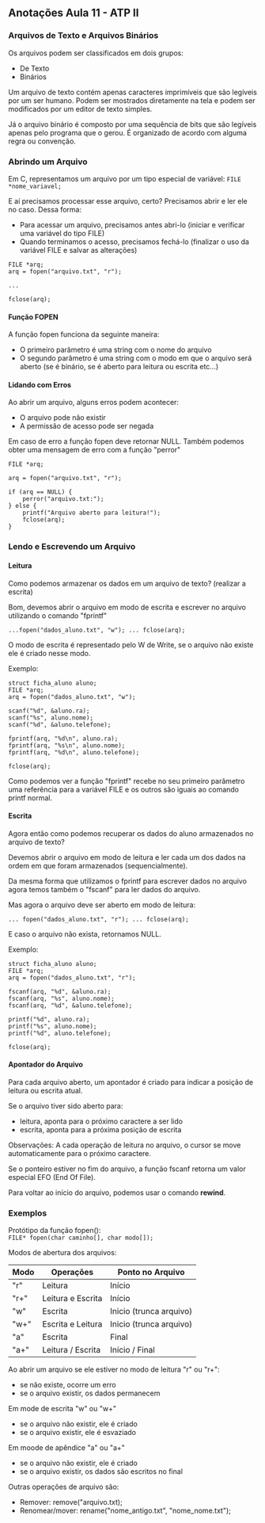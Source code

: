 ## **Anotações Aula 11 - ATP II**

### **Arquivos de Texto e Arquivos Binários**

Os arquivos podem ser classificados em dois grupos:
- De Texto
- Binários

Um arquivo de texto contém apenas caracteres imprimíveis que são legíveis por um ser humano. Podem ser mostrados diretamente na tela e podem ser modificados por um editor de texto simples.

Já o arquivo binário é composto por uma sequência de bits que são legíveis apenas pelo programa que o gerou. É organizado de acordo com alguma regra ou convenção.

### **Abrindo um Arquivo**

Em C, representamos um arquivo por um tipo especial de variável:
`FILE *nome_variavel;`

E aí precisamos processar esse arquivo, certo? Precisamos abrir e ler ele no caso. Dessa forma:

- Para acessar um arquivo, precisamos antes abri-lo (iniciar e verificar uma variável do tipo FILE)
- Quando terminamos o acesso, precisamos fechá-lo (finalizar o uso da variável FILE e salvar as alterações)

```
FILE *arq;
arq = fopen("arquivo.txt", "r");

...

fclose(arq);
```

#### **Função FOPEN**

A função fopen funciona da seguinte maneira:
- O primeiro parâmetro é uma string com o nome do arquivo
- O segundo parâmetro é uma string com o modo em que o arquivo será aberto (se é binário, se é aberto para leitura ou escrita etc...)

#### **Lidando com Erros**

Ao abrir um arquivo, alguns erros podem acontecer:
- O arquivo pode não existir
- A permissão de acesso pode ser negada

Em caso de erro a função fopen deve retornar NULL. Também podemos obter uma mensagem de erro com a função "perror"

```
FILE *arq;

arq = fopen("arquivo.txt", "r");

if (arq == NULL) {
    perror("arquivo.txt:");
} else {
    printf("Arquivo aberto para leitura!");
    fclose(arq);
}
```

### **Lendo e Escrevendo um Arquivo**

#### **Leitura**

Como podemos armazenar os dados em um arquivo de texto? (realizar a escrita)

Bom, devemos abrir o arquivo em modo de escrita e escrever no arquivo utilizando o comando "fprintf"

`...fopen("dados_aluno.txt", "w"); ... fclose(arq);`

O modo de escrita é representado pelo W de Write, se o arquivo não existe ele é criado nesse modo.

Exemplo:
```
struct ficha_aluno aluno;
FILE *arq;
arq = fopen("dados_aluno.txt", "w");

scanf("%d", &aluno.ra);
scanf("%s", aluno.nome);
scanf("%d", &aluno.telefone);

fprintf(arq, "%d\n", aluno.ra);
fprintf(arq, "%s\n", aluno.nome);
fprintf(arq, "%d\n", aluno.telefone);

fclose(arq);
```

Como podemos ver a função "fprintf" recebe no seu primeiro parâmetro uma referência para a variável FILE e os outros são iguais ao comando printf normal.

#### **Escrita**

Agora então como podemos recuperar os dados do aluno armazenados no arquivo de texto?

Devemos abrir o arquivo em modo de leitura e ler cada um dos dados na ordem em que foram armazenados (sequencialmente).

Da mesma forma que utilizamos o fprintf para escrever dados no arquivo agora temos também o "fscanf" para ler dados do arquivo.

Mas agora o arquivo deve ser aberto em modo de leitura:

`... fopen("dados_aluno.txt", "r"); ... fclose(arq);`

E caso o arquivo não exista, retornamos NULL.

Exemplo:
```
struct ficha_aluno aluno;
FILE *arq;
arq = fopen("dados_aluno.txt", "r");

fscanf(arq, "%d", &aluno.ra);
fscanf(arq, "%s", aluno.nome);
fscanf(arq, "%d", &aluno.telefone);

printf("%d", aluno.ra);
printf("%s", aluno.nome);
printf("%d", aluno.telefone);

fclose(arq);
```

#### **Apontador do Arquivo**

Para cada arquivo aberto, um apontador é criado para indicar a posição de leitura ou escrita atual.

Se o arquivo tiver sido aberto para:
- leitura, aponta para o próximo caractere a ser lido
- escrita, aponta para a próxima posição de escrita

Observações: A cada operação de leitura no arquivo, o cursor se move automaticamente para o próximo caractere.

Se o ponteiro estiver no fim do arquivo, a função fscanf retorna um valor especial EFO (End Of File).

Para voltar ao início do arquivo, podemos usar o comando **rewind**.


### **Exemplos**

Protótipo da função fopen():  
`FILE* fopen(char caminho[], char modo[]);`

Modos de abertura dos arquivos:  

|Modo|Operações|Ponto no Arquivo                 |
|----|---------|---------------------------------|
|"r" |Leitura           |Início                  |
|"r+"|Leitura e Escrita |Início                  |
|"w" |Escrita           |Inicio (trunca arquivo) |
|"w+"|Escrita e Leitura |Inicio (trunca arquivo) |
|"a" |Escrita           |Final                   |
|"a+"|Leitura / Escrita |Início / Final          |

Ao abrir um arquivo se ele estiver no modo de leitura "r" ou "r+":
- se não existe, ocorre um erro
- se o arquivo existir, os dados permanecem

Em mode de escrita "w" ou "w+"
- se o arquivo não existir, ele é criado
- se o arquivo existir, ele é esvaziado

Em moode de apêndice "a" ou "a+"
- se o arquivo não existir, ele é criado
- se o arquivo existir, os dados são escritos no final

Outras operações de arquivo são:
- Remover: remove("arquivo.txt);
- Renomear/mover: rename("nome_antigo.txt", "nome_nome.txt");